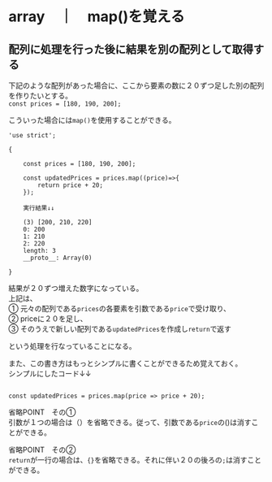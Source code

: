 # array　｜　map()を覚える
## 配列に処理を行った後に結果を別の配列として取得する
下記のような配列があった場合に、ここから要素の数に２０ずつ足した別の配列を作りたいとする。  
`const prices = [180, 190, 200];`

こういった場合には`map()`を使用することができる。  
```
'use strict';

{
 
    const prices = [180, 190, 200];

    const updatedPrices = prices.map((price)=>{
        return price + 20;
    });
    
    実行結果↓↓
    
    (3) [200, 210, 220]
    0: 200
    1: 210
    2: 220
    length: 3
    __proto__: Array(0)
    
}

```
結果が２０ずつ増えた数字になっている。  
上記は、  
① 元々の配列である`prices`の各要素を引数である`price`で受け取り、  
② priceに２０を足し、  
③ そのうえで新しい配列である`updatedPrices`を作成し`return`で返す  

という処理を行なっていることになる。  

また、この書き方はもっとシンプルに書くことができるため覚えておく。  
シンプルにしたコード↓↓  
```

const updatedPrices = prices.map(price => price + 20);

```
省略POINT　その①  
引数が１つの場合は（）を省略できる。従って、引数である`price`の()は消すことができる。  

省略POINT　その②  
`return`が一行の場合は、`{}`を省略できる。それに伴い２０の後ろの`;`は消すことができる。  


